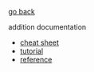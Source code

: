 
[go back](https://github.com/jpicau/metos3d)

addition documentation

- [cheat sheet](metos3d-cheat-sheet.md)
- [tutorial](metos3d-tutorial.md)
- [reference](metos3d-reference.md)

